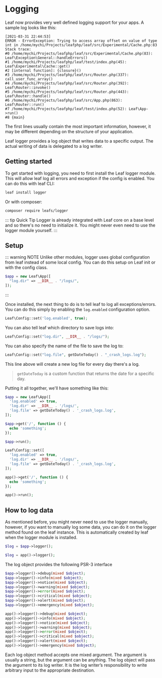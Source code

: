 <!-- markdownlint-disable no-inline-html -->
# Logging

<script setup>
import VideoDocs from '/@theme/components/VideoDocs.vue'
</script>

<!-- <VideoDocs
  subject="Watch the logging guide on youtube"
  description="Learn how to set up logging in your leaf apps."
  link="https://www.youtube.com/embed/BTcUgeOZLyM"
/> -->

Leaf now provides very well defined logging support for your apps. A sample log looks like this:

```log{4-5}
[2021-03-31 22:44:53]
ERROR - ErrorException: Trying to access array offset on value of type int in /home/mychi/Projects/leafphp/leaf/src/Experimental/Cache.php:83
Stack trace:
#0 /home/mychi/Projects/leafphp/leaf/src/Experimental/Cache.php(83): Leaf\Exception\General::handleErrors()
#1 /home/mychi/Projects/leafphp/leaf/test/index.php(45): Leaf\Experimental\Cache::get()
#2 [internal function]: {closure}()
#3 /home/mychi/Projects/leafphp/leaf/src/Router.php(337): call_user_func_array()
#4 /home/mychi/Projects/leafphp/leaf/src/Router.php(392): Leaf\Router::invoke()
#5 /home/mychi/Projects/leafphp/leaf/src/Router.php(443): Leaf\Router::handle()
#6 /home/mychi/Projects/leafphp/leaf/src/App.php(863): Leaf\Router::run()
#7 /home/mychi/Projects/leafphp/leaf/test/index.php(52): Leaf\App->run()
#8 {main}
```

The first lines usually contain the most important information, however, it may be different depending on the structure of your application.

Leaf logger provides a log object that writes data to a specific output. The actual writing of data is delegated to a log writer.

## Getting started

To get started with logging, you need to first install the Leaf logger module. This will allow leaf log all errors and exception if the config is enabled. You can do this with leaf CLI:

```bash
leaf install logger
```

Or with composer:

```bash
composer require leafs/logger
```

::: tip Quick Tip
Logger is already integrated with Leaf core on a base level and so there's no need to initialize it. You might never even need to use the logger module yourself.
:::

## Setup

::: warning NOTE
Unlike other modules, logger uses global configuration from leaf instead of some local config. You can do this setup on Leaf init or with the config class.

```php
$app = new Leaf\App([
  "log.dir" => __DIR__ . "/logs/",
]);
```

:::

Once installed, the next thing to do is to tell leaf to log all exceptions/errors. You can do this simply by enabling the `log.enabled` configuration option.

```php
Leaf\Config::set('log.enabled', true);
```

You can also tell leaf which directory to save logs into:

```php
Leaf\Config::set("log.dir", __DIR__ . "/logs/");
```

You can also specify the name of the file to save the log to:

```php
Leaf\Config::set("log.file", getDateToday() . "_crash_logs.log");
```

This line above will create a new log file for every day there's a log.

> `getDateToday` is a custom function that returns the date for a specific day.

Putting it all together, we'll have something like this:

<div class="class-mode">

```php
$app = new Leaf\App([
  'log.enabled' => true,
  'log.dir' => __DIR__ . '/logs/',
  'log.file' => getDateToday() . '_crash_logs.log',
]);

$app->get('/', function () {
  echo 'something';
});

$app->run();
```

</div>
<div class="functional-mode">

```php
Leaf\Config::set([
  'log.enabled' => true,
  'log.dir' => __DIR__ . '/logs/',
  'log.file' => getDateToday() . '_crash_logs.log',
]);

app()->get('/', function () {
  echo 'something';
});

app()->run();
```

</div>

## How to log data

As mentioned before, you might never need to use the logger manually, however, if you want to manually log some data, you can do it on the logger method found on the leaf instance. This is automatically created by leaf when the logger module is installed.

<div class="class-mode">

```php
$log = $app->logger();
```

</div>
<div class="functional-mode">

```php
$log = app()->logger();
```

</div>

The log object provides the following PSR-3 interface

<div class="class-mode">

```php
$app->logger()->debug(mixed $object);
$app->logger()->info(mixed $object);
$app->logger()->notice(mixed $object);
$app->logger()->warning(mixed $object);
$app->logger()->error(mixed $object);
$app->logger()->critical(mixed $object);
$app->logger()->alert(mixed $object);
$app->logger()->emergency(mixed $object);
```

</div>
<div class="functional-mode">

```php
app()->logger()->debug(mixed $object);
app()->logger()->info(mixed $object);
app()->logger()->notice(mixed $object);
app()->logger()->warning(mixed $object);
app()->logger()->error(mixed $object);
app()->logger()->critical(mixed $object);
app()->logger()->alert(mixed $object);
app()->logger()->emergency(mixed $object);
```

</div>

Each log object method accepts one mixed argument. The argument is usually a string, but the argument can be anything. The log object will pass the argument to its log writer. It is the log writer’s responsibility to write arbitrary input to the appropriate destination.

